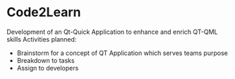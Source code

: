 # Code2Learn
Development of an Qt-Quick Application to enhance and enrich QT-QML skills
Activities planned:
  - Brainstorm for a concept of QT Application which serves teams purpose
  - Breakdown to tasks
  - Assign to developers
